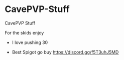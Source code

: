 # CavePVP-Stuff
CavePVP Stuff

For the skids enjoy

* I love pushing 30


* Best Spigot go buy https://discord.gg/f5T3uhJ5MD
